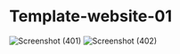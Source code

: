 # Template-website-01
![Screenshot (401)](https://user-images.githubusercontent.com/76665270/112064021-5e07c700-8b73-11eb-9a09-92db2d250aa7.png)
![Screenshot (402)](https://user-images.githubusercontent.com/76665270/112064134-8bed0b80-8b73-11eb-9b27-9efdd87888b7.png)
